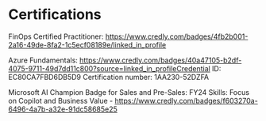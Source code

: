 # Certifications
FinOps Certified Practitioner: https://www.credly.com/badges/4fb2b001-2a16-49de-8fa2-1c5ecf08189e/linked_in_profile

Azure Fundamentals: https://www.credly.com/badges/40a47105-b2df-4075-9711-49d7dd11c800?source=linked_in_profileCredential ID: EC80CA7FBD6DB5D9 Certification number: 1AA230-52DZFA

Microsoft AI Champion Badge for Sales and Pre-Sales: FY24 Skills: Focus on Copilot and Business Value - https://www.credly.com/badges/f603270a-6496-4a7b-a32e-91dc58685e25
